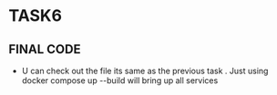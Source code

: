 # TASK6

## FINAL CODE  


- U can check out the file its same as the previous task . Just using docker compose up --build will bring up all services 

